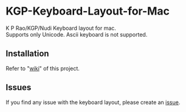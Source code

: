 # KGP-Keyboard-Layout-for-Mac
K P Rao/KGP/Nudi Keyboard layout for mac. <br />
Supports only Unicode. Ascii keyboard is not supported. <br />

## Installation
Refer to "[wiki](../../wiki/Installation)" of this project. <br />

## Issues
If you find any issue with the keyboard layout, please create an [issue](../../issues). <br />
